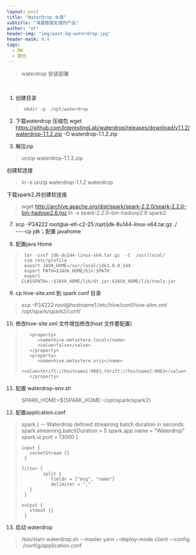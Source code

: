 ```yaml
---
layout: post
title: "WaterDrop 水滴"
subtitle: "海量数据处理的产品"
author: "et"
header-img: "img/post-bg-waterdrop.jpg"
header-mask: 0.4
tags:
  - DW
  - 数仓
---
```




> waterdrop  安装部署

<br>

   
1.  创建目录
>      mkdir -p  /opt/waterdrop

2.  下载waterdrop 压缩包
       wget https://github.com/InterestingLab/waterdrop/releases/download/v1.1.2/waterdrop-1.1.2.zip -O waterdrop-1.1.2.zip

3.  解压zip 
> unzip waterdrop-1.1.2.zip 

  创建软连接
> ln -s  unzip waterdrop-1.1.2  waterdrop

  下载spark2,并创建软连接 
>  wget http://archive.apache.org/dist/spark/spark-2.2.0/spark-2.2.0-bin-hadoop2.6.tgz 
>  ln -s spark-2.2.0-bin-hadoop2.6 spark2

 7.  scp -P34222 root@ai-etl-c2-25:/opt/jdk-8u144-linux-x64.tar.gz  ./  
     ----cp jdk；配置 javahome

 8.  配置java Home  
>      tar -zxvf jdk-8u144-linux-x64.tar.gz  -C  /usr/local/
>      vim /etc/profile
>      export JAVA_HOME=/usr/local/jdk1.8.0_144
>      export PATH=$JAVA_HOME/bin:$PATH
>      export CLASSPATH=.:$JAVA_HOME/lib/dt.jar:$JAVA_HOME/lib/tools.jar

 9. cp  hive-site.xml   到 spark conf 目录

> scp -P34222 root@hostname1:/etc/hive/conf/hive-sitm.xml   /opt/spark/spark2/conf/

 10. 修改hive-site.xml 文件增加修改(host 文件要配置)

>        <property>
>           <name>hive.metastore.local</name>
>           <value>false</value>
>        </property>
>        <property>
>           <name>hive.metastore.uris</name>
>           <value>thrift://hostname1:9083,thrift://hostname2:9083</value>
>        </property>

 11. 配置 waterdrop-env.sh

>    SPARK_HOME=${SPARK_HOME:-/opt/spark/spark2}

 12. 配置application.conf

>    spark {
>        --  Waterdrop defined streaming batch duration in seconds
>        spark.streaming.batchDuration = 5
>        spark.app.name = "Waterdrop"
>        spark.ui.port = 13000
>         }
>
>     input {
>        socketStream {}
>      }
>
>     filter {
>             split {
>                fields = ["msg", "name"]
>                delimiter = ","
>        }
>      }
>
>     output {
>        stdout {}
>      }

 13. 启动 waterdrop

>  /bin/start-waterdrop.sh --master yarn --deploy-mode client --config ./config/application.conf 

